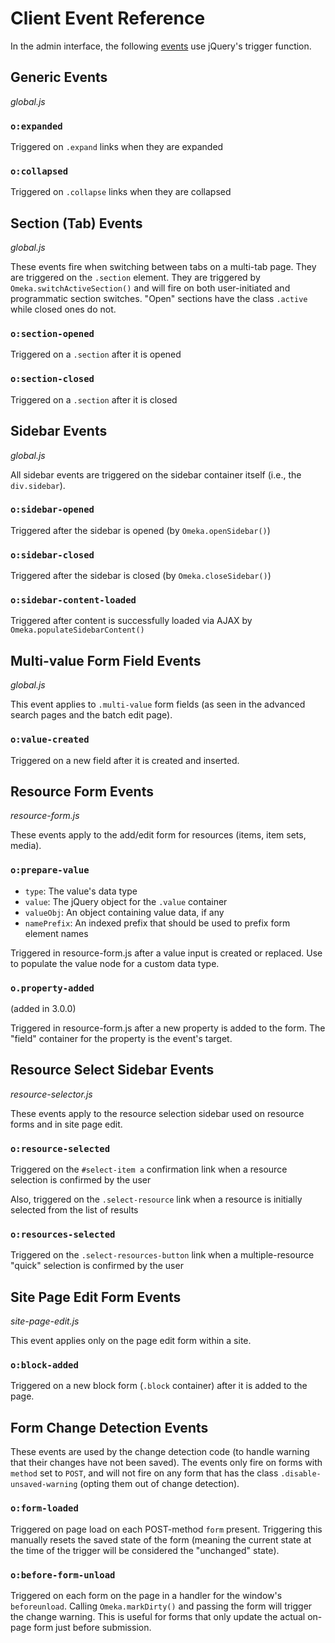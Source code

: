 # Client Event Reference

In the admin interface, the following [events](client_events.md) use jQuery's trigger function.

## Generic Events

*global.js*

### `o:expanded`

Triggered on `.expand` links when they are expanded

### `o:collapsed`

Triggered on `.collapse` links when they are collapsed

## Section (Tab) Events

*global.js*

These events fire when switching between tabs on a multi-tab page. They are triggered on the `.section` element.
They are triggered by `Omeka.switchActiveSection()` and will fire on both user-initiated and programmatic 
section switches. "Open" sections have the class `.active` while closed ones do not.

### `o:section-opened`

Triggered on a `.section` after it is opened

### `o:section-closed`

Triggered on a `.section` after it is closed

## Sidebar Events

*global.js*

All sidebar events are triggered on the sidebar container itself (i.e., the `div.sidebar`).

### `o:sidebar-opened`

Triggered after the sidebar is opened (by `Omeka.openSidebar()`)

### `o:sidebar-closed`

Triggered after the sidebar is closed (by `Omeka.closeSidebar()`)

### `o:sidebar-content-loaded`

Triggered after content is successfully loaded via AJAX by `Omeka.populateSidebarContent()`

## Multi-value Form Field Events

*global.js*

This event applies to `.multi-value` form fields (as seen in the advanced search pages and the batch edit page).

### `o:value-created`

Triggered on a new field after it is created and inserted. 
  
## Resource Form Events

*resource-form.js*

These events apply to the add/edit form for resources (items, item sets, media).

### `o:prepare-value`

* `type`: The value's data type
* `value`: The jQuery object for the `.value` container
* `valueObj`: An object containing value data, if any
* `namePrefix`: An indexed prefix that should be used to prefix form element names

Triggered in resource-form.js after a value input is created or replaced. Use to populate the value node for a custom data type.

### `o.property-added`

(added in 3.0.0)

Triggered in resource-form.js after a new property is added to the form. The
"field" container for the property is the event's target.

## Resource Select Sidebar Events

*resource-selector.js*

These events apply to the resource selection sidebar used on resource forms and in site page edit.

### `o:resource-selected`

Triggered on the `#select-item a` confirmation link when a resource selection is confirmed by the user

Also, triggered on the `.select-resource` link when a resource is initially selected from the list of results

### `o:resources-selected`

Triggered on the `.select-resources-button` link when a multiple-resource "quick" selection is confirmed by the user

## Site Page Edit Form Events

*site-page-edit.js*

This event applies only on the page edit form within a site.

### `o:block-added`

Triggered on a new block form (`.block` container) after it is added to the page.

## Form Change Detection Events

These events are used by the change detection code (to handle warning that their changes have not been saved).
The events only fire on forms with `method` set to `POST`, and will not fire on any form that has the class
`.disable-unsaved-warning` (opting them out of change detection).

### `o:form-loaded`

Triggered on page load on each POST-method `form` present. Triggering this manually resets the saved state of the form
(meaning the current state at the time of the trigger will be considered the "unchanged" state).

### `o:before-form-unload`

Triggered on each form on the page in a handler for the window's `beforeunload`. Calling `Omeka.markDirty()` and passing the form will
trigger the change warning. This is useful for forms that only update the actual on-page form just before submission.
